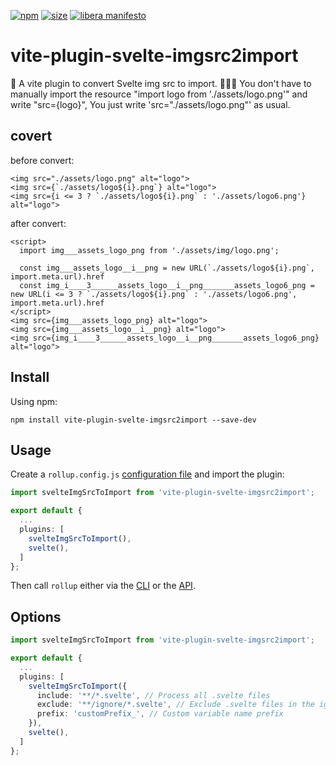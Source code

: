[npm]: https://img.shields.io/npm/v/vite-plugin-svelte-imgsrc2import
[npm-url]: https://www.npmjs.com/package/vite-plugin-svelte-imgsrc2import
[size]: https://packagephobia.now.sh/badge?p=vite-plugin-svelte-imgsrc2import
[size-url]: https://packagephobia.now.sh/result?p=vite-plugin-svelte-imgsrc2import

[![npm][npm]][npm-url]
[![size][size]][size-url]
[![libera manifesto](https://img.shields.io/badge/libera-manifesto-lightgrey.svg)](https://liberamanifesto.com)

# vite-plugin-svelte-imgsrc2import

🍣 A vite plugin to convert Svelte img src to import. 
🚀🚀🚀 You don't have to manually import the resource "import logo from './assets/logo.png'" and write "src={logo}", You just write 'src="./assets/logo.png"' as usual.

## covert
before convert:
```svelte
<img src="./assets/logo.png" alt="logo">
<img src={`./assets/logo${i}.png`} alt="logo">
<img src={i <= 3 ? `./assets/logo${i}.png` : './assets/logo6.png'} alt="logo">
```
after convert:
```svelte
<script>
  import img___assets_logo_png from './assets/img/logo.png';

  const img___assets_logo__i__png = new URL(`./assets/logo${i}.png`, import.meta.url).href
  const img_i____3______assets_logo__i__png_______assets_logo6_png = new URL(i <= 3 ? `./assets/logo${i}.png` : './assets/logo6.png', import.meta.url).href
</script>
<img src={img___assets_logo_png} alt="logo">
<img src={img___assets_logo__i__png} alt="logo">
<img src={img_i____3______assets_logo__i__png_______assets_logo6_png} alt="logo">
```

## Install

Using npm: 

```console
npm install vite-plugin-svelte-imgsrc2import --save-dev
```

## Usage

Create a `rollup.config.js` [configuration file](https://www.rollupjs.org/guide/en/#configuration-files) and import the plugin:

```typescript
import svelteImgSrcToImport from 'vite-plugin-svelte-imgsrc2import';

export default {
  ...
  plugins: [
    svelteImgSrcToImport(),
    svelte(),
  ]
};
```

Then call `rollup` either via the [CLI](https://www.rollupjs.org/guide/en/#command-line-reference) or the [API](https://www.rollupjs.org/guide/en/#javascript-api).

## Options

```typescript
import svelteImgSrcToImport from 'vite-plugin-svelte-imgsrc2import';

export default {
  ...
  plugins: [
    svelteImgSrcToImport({
      include: '**/*.svelte', // Process all .svelte files
      exclude: '**/ignore/*.svelte', // Exclude .svelte files in the ignore directory
      prefix: 'customPrefix_', // Custom variable name prefix
    }),
    svelte(),
  ]
};
```

<!-- ## Meta

[CONTRIBUTING](/.github/CONTRIBUTING.md)

[LICENSE (MIT)](/LICENSE) -->
